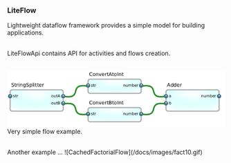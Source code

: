 ### LiteFlow
Lightweight dataflow framework provides a simple model for building applications.

<br>
LiteFlowApi contains API for activities and flows creation. 
<br><br>


![ExampleFlow](/docs/images/ConvertAddNumbersFlow.png)
<br>
Very simple flow example.

<br>
Another example ...
![CachedFactorialFlow](/docs/images/fact10.gif)
